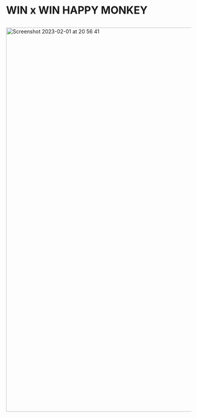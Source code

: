 # WIN x WIN HAPPY MONKEY

##
<img width="1041" alt="Screenshot 2023-02-01 at 20 56 41" src="https://user-images.githubusercontent.com/69083631/216149858-deaa521f-1e9e-485e-8840-5633e1d4e3fa.png">
